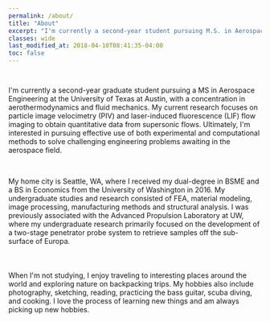 ```yaml
---
permalink: /about/
title: "About"
excerpt: "I'm currently a second-year student pursuing M.S. in Aerospace Engineering at the University of Texas at Austin."
classes: wide
last_modified_at: 2018-04-10T08:41:35-04:00
toc: false
---
```


<figure style="width: 500px" class="align-center">
  <img src="{{ site.url }}{{ site.baseurl }}/assets/images/profile-photo.jpg" alt="">
</figure>

<figure style="width: 100px" class="align-left">
  <img src="{{ site.url }}{{ site.baseurl }}/assets/images/UTseal.svg" alt="">
</figure>
I'm currently a second-year graduate student pursuing a MS in Aerospace Engineering at the University of Texas at Austin, with a concentration in aerothermodynamics and fluid mechanics. My current research focuses on particle image velocimetry (PIV) and laser-induced fluorescence (LIF) flow imaging to obtain quantitative data from supersonic flows. Ultimately, I'm interested in pursuing effective use of both experimental and computational methods to solve challenging engineering problems awaiting in the aerospace field.
<br/>
<br/>
<figure style="width: 100px" class="align-left">
  <img src="{{ site.url }}{{ site.baseurl }}/assets/images/UWseal.svg" alt="">
</figure>
My home city is Seattle, WA, where I received my dual-degree in BSME and a BS in Economics from the University of Washington in 2016. My undergraduate studies and research consisted of FEA, material modeling, image processing, manufacturing methods and structural analysis. I was previously associated with the Advanced Propulsion Laboratory at UW, where my undergraduate research primarily focused on the development of a two-stage penetrator probe system to retrieve samples off the sub-surface of Europa.
<br/>
<br/>
<br/>
<br/>
When I'm not studying, I enjoy traveling to interesting places around the world and exploring nature on backpacking trips. My hobbies also include photography, sketching, reading, practicing the bass guitar, scuba diving, and cooking. I love the process of learning new things and am always picking up new hobbies.
